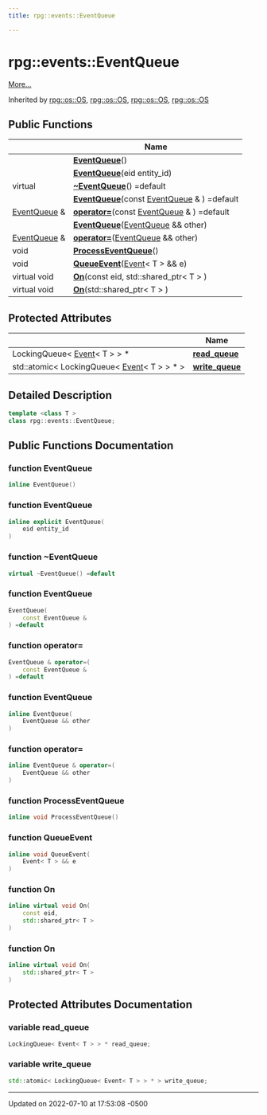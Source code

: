 ```yaml
---
title: rpg::events::EventQueue

---
```


# rpg::events::EventQueue



 [More...](#detailed-description)

Inherited by [rpg::os::OS](/engine/Classes/classrpg_1_1os_1_1_o_s/), [rpg::os::OS](/engine/Classes/classrpg_1_1os_1_1_o_s/), [rpg::os::OS](/engine/Classes/classrpg_1_1os_1_1_o_s/), [rpg::os::OS](/engine/Classes/classrpg_1_1os_1_1_o_s/)

## Public Functions

|                | Name           |
| -------------- | -------------- |
| | **[EventQueue](/engine/Classes/classrpg_1_1events_1_1_event_queue/#function-eventqueue)**() |
| | **[EventQueue](/engine/Classes/classrpg_1_1events_1_1_event_queue/#function-eventqueue)**(eid entity_id) |
| virtual | **[~EventQueue](/engine/Classes/classrpg_1_1events_1_1_event_queue/#function-~eventqueue)**() =default |
| | **[EventQueue](/engine/Classes/classrpg_1_1events_1_1_event_queue/#function-eventqueue)**(const [EventQueue](/engine/Classes/classrpg_1_1events_1_1_event_queue/) & ) =default |
| [EventQueue](/engine/Classes/classrpg_1_1events_1_1_event_queue/) & | **[operator=](/engine/Classes/classrpg_1_1events_1_1_event_queue/#function-operator=)**(const [EventQueue](/engine/Classes/classrpg_1_1events_1_1_event_queue/) & ) =default |
| | **[EventQueue](/engine/Classes/classrpg_1_1events_1_1_event_queue/#function-eventqueue)**([EventQueue](/engine/Classes/classrpg_1_1events_1_1_event_queue/) && other) |
| [EventQueue](/engine/Classes/classrpg_1_1events_1_1_event_queue/) & | **[operator=](/engine/Classes/classrpg_1_1events_1_1_event_queue/#function-operator=)**([EventQueue](/engine/Classes/classrpg_1_1events_1_1_event_queue/) && other) |
| void | **[ProcessEventQueue](/engine/Classes/classrpg_1_1events_1_1_event_queue/#function-processeventqueue)**() |
| void | **[QueueEvent](/engine/Classes/classrpg_1_1events_1_1_event_queue/#function-queueevent)**([Event](/engine/Classes/structrpg_1_1events_1_1_event/)< T > && e) |
| virtual void | **[On](/engine/Classes/classrpg_1_1events_1_1_event_queue/#function-on)**(const eid, std::shared_ptr< T > ) |
| virtual void | **[On](/engine/Classes/classrpg_1_1events_1_1_event_queue/#function-on)**(std::shared_ptr< T > ) |

## Protected Attributes

|                | Name           |
| -------------- | -------------- |
| LockingQueue< [Event](/engine/Classes/structrpg_1_1events_1_1_event/)< T > > * | **[read_queue](/engine/Classes/classrpg_1_1events_1_1_event_queue/#variable-read-queue)**  |
| std::atomic< LockingQueue< [Event](/engine/Classes/structrpg_1_1events_1_1_event/)< T > > * > | **[write_queue](/engine/Classes/classrpg_1_1events_1_1_event_queue/#variable-write-queue)**  |

## Detailed Description

```cpp
template <class T >
class rpg::events::EventQueue;
```

## Public Functions Documentation

### function EventQueue

```cpp
inline EventQueue()
```


### function EventQueue

```cpp
inline explicit EventQueue(
    eid entity_id
)
```


### function ~EventQueue

```cpp
virtual ~EventQueue() =default
```


### function EventQueue

```cpp
EventQueue(
    const EventQueue & 
) =default
```


### function operator=

```cpp
EventQueue & operator=(
    const EventQueue & 
) =default
```


### function EventQueue

```cpp
inline EventQueue(
    EventQueue && other
)
```


### function operator=

```cpp
inline EventQueue & operator=(
    EventQueue && other
)
```


### function ProcessEventQueue

```cpp
inline void ProcessEventQueue()
```


### function QueueEvent

```cpp
inline void QueueEvent(
    Event< T > && e
)
```


### function On

```cpp
inline virtual void On(
    const eid,
    std::shared_ptr< T > 
)
```


### function On

```cpp
inline virtual void On(
    std::shared_ptr< T > 
)
```


## Protected Attributes Documentation

### variable read_queue

```cpp
LockingQueue< Event< T > > * read_queue;
```


### variable write_queue

```cpp
std::atomic< LockingQueue< Event< T > > * > write_queue;
```


-------------------------------

Updated on 2022-07-10 at 17:53:08 -0500
